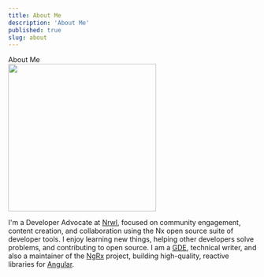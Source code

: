 ```yaml
---
title: About Me
description: 'About Me'
published: true
slug: about
---
```


<div class="flex flex-col justify-around px-8 text-xl max-w-2xl">

<div class="text-2xl py-4">
  About Me
</div>

<div class="flex justify-center">
  <img src="/assets/images/brandonroberts.jpg" width="300" height="300"/>
</div>

<p class="bio">
  I'm a Developer Advocate at <a href="https://nrwl.io" target="_blank">Nrwl</a>, focused on community engagement, content creation, and collaboration using the Nx open source suite of developer tools. I enjoy learning new things, helping other developers solve problems, and contributing to open source. I am a <a target="_blank" href="https://google-developers.appspot.com/community/experts/directory/profile/profile-brandon_roberts">GDE</a>, technical writer, and also a maintainer of the <a href="https://ngrx.io" target="_blank">NgRx</a> project, building high-quality, reactive libraries for <a href="https://angular.io" target="_blank">Angular</a>.
</p>

</div>
